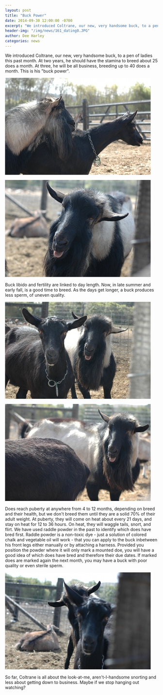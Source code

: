 ```yaml
---
layout: post
title: "Buck Power"
date: 2014-09-30 12:00:00 -0700
excerpt: "We introduced Coltrane, our new, very handsome buck, to a pen of ladies this past month. At two ..."
header-img: "/img/news/161_dating0.JPG"
author: Dee Harley
categories: news
---
```

We introduced Coltrane, our new, very handsome buck, to a pen of
ladies this past month. At two years, he should have the stamina to
breed about 25 does a month. At three, he will be all business,
breeding up to 40 does a month. This is his &quot;buck power&quot;.

![image](/img/news/161_dating1.JPG)

![image](/img/news/161_dating2.JPG)

Buck libido and fertility are linked to day length. Now, in late
summer and early fall, is a good time to breed. As the days get
longer, a buck produces less sperm, of uneven quality.

![image](/img/news/161_dating.JPG)

![image](/img/news/161_dating3.JPG)

Does reach puberty at anywhere from 4 to 12 months, depending on breed
and their health, but we don't breed them until they are a solid 70%
of their adult weight. At puberty, they will come on heat about every
21 days, and stay on heat for 12 to 36 hours. On heat, they will
waggle tails, snort, and flirt. We have used raddle powder in the past
to identify which does have bred first. Raddle powder is a non-toxic
dye - just a solution of colored chalk and vegetable oil will work -
that you can apply to the buck inbetween his front legs either
manually or by attaching a harness. Provided you position the powder
where it will only mark a mounted doe, you will have a good idea of
which does have bred and therefore their due dates. If marked does are
marked again the next month, you may have a buck with poor quality or
even sterile sperm.

![image](/img/news/161_dating4.JPG)

So far, Coltrane is all about the look-at-me, aren't-I-handsome
snorting and less about getting down to business. Maybe if we stop
hanging out watching?

